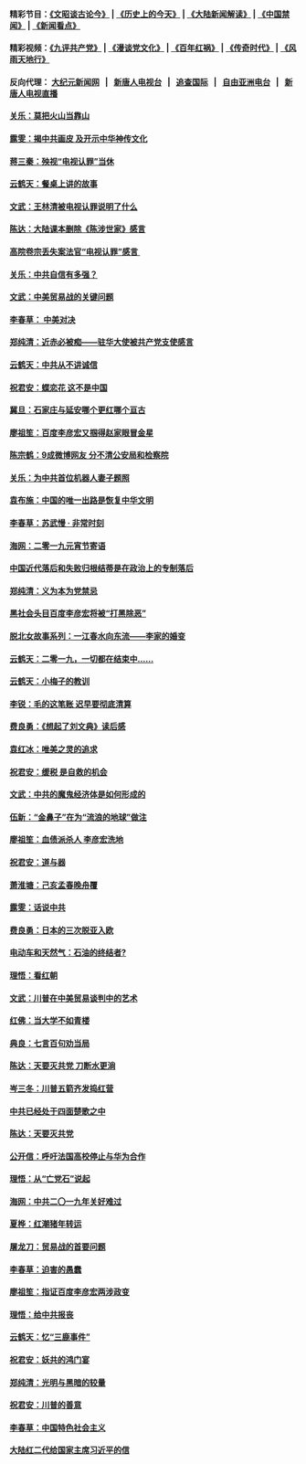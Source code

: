 #### 精彩节目：[《文昭谈古论今》](http://155.138.205.71/wenzhao) | [《历史上的今天》](http://155.138.205.71/today-in-history) | [《大陆新闻解读》](http://155.138.205.71/ntdtv-comedy) | [《中国禁闻》](http://155.138.205.71/ntdtv-news) | [《新闻看点》](http://155.138.205.71/news-insight) 

 #### 精彩视频：[《九评共产党》](http://155.138.205.71:10000/videos/jiuping) | [《漫谈党文化》](http://155.138.205.71:10000/videos/mtdwh) | [《百年红祸》](http://155.138.205.71:10000/videos/bnhh) | [《传奇时代》](http://155.138.205.71:10000/videos/legend) | [《风雨天地行》](http://155.138.205.71:10000/videos/fytdx) 

 #### 反向代理： [大纪元新闻网](http://155.138.205.71:10080/) &nbsp;&nbsp;|&nbsp;&nbsp; [新唐人电视台](http://155.138.205.71:8000/) &nbsp;&nbsp;|&nbsp;&nbsp; [追查国际](http://155.138.205.71:10010/) &nbsp;&nbsp;|&nbsp;&nbsp; [自由亚洲电台](http://155.138.205.71:9800/) &nbsp;&nbsp;|&nbsp;&nbsp; [新唐人电视直播](http://155.138.205.71/) 

#### [关乐：莫把火山当靠山](../pages/nsc993/n11068995.md?t=02251537) 

#### [露雯：揭中共画皮 及开示中华神传文化](../pages/nsc993/n11068776.md?t=02251537) 

#### [蒋三秦：殃视“电视认罪”当休](../pages/nsc993/n11068739.md?t=02251537) 

#### [云鹤天：餐桌上讲的故事](../pages/nsc993/n11068720.md?t=02251537) 

#### [文武：王林清被电视认罪说明了什么](../pages/nsc993/n11067393.md?t=02251537) 

#### [陈达：大陆课本删除《陈涉世家》感言](../pages/nsc993/n11067375.md?t=02251537) 

#### [高院卷宗丢失案法官“电视认罪”感言 ](../pages/nsc993/n11067361.md?t=02251537) 

#### [关乐：中共自信有多强？](../pages/nsc993/n11067379.md?t=02251537) 

#### [文武：中美贸易战的关键问题](../pages/nsc993/n11065557.md?t=02251537) 

#### [李春草： 中美对决](../pages/nsc993/n11065537.md?t=02251537) 

#### [郑纯清：近赤必被痴——驻华大使被共产党支使感言](../pages/nsc993/n11065483.md?t=02251537) 

#### [云鹤天：中共从不讲诚信](../pages/nsc993/n11063425.md?t=02251537) 

#### [祝君安：蝶恋花  这不是中国](../pages/nsc993/n11063384.md?t=02251537) 

#### [冀旦：石家庄与延安哪个更红哪个亘古](../pages/nsc993/n11061823.md?t=02251537) 

#### [廖祖笙：百度李彦宏又掴得赵家眼冒金星](../pages/nsc993/n11061663.md?t=02251537) 

#### [陈宗鹤：9成微博网友 分不清公安局和检察院](../pages/nsc993/n11061221.md?t=02251537) 

#### [关乐：为中共首位机器人妻子题照](../pages/nsc993/n11059584.md?t=02251537) 

#### [袁布施：中国的唯一出路是恢复中华文明](../pages/nsc993/n11059626.md?t=02251537) 

#### [李春草：苏武慢 · 非常时刻](../pages/nsc993/n11059601.md?t=02251537) 

#### [海网：二零一九元宵节寄语](../pages/nsc993/n11059559.md?t=02251537) 

#### [中国近代落后和失败归根结蒂是在政治上的专制落后](../pages/nsc993/n11059492.md?t=02251537) 

#### [郑纯清：义为本为党禁忌](../pages/nsc993/n11059333.md?t=02251537) 

#### [黑社会头目百度李彦宏将被“打黑除恶”](../pages/nsc993/n11059139.md?t=02251537) 

#### [脱北女故事系列：一江春水向东流——李家的婚变](../pages/nsc993/n11058783.md?t=02251537) 

#### [云鹤天：二零一九，一切都在结束中……](../pages/nsc993/n11058695.md?t=02251537) 

#### [云鹤天：小梅子的教训](../pages/nsc993/n11058601.md?t=02251537) 

#### [李锐：毛的这笔账 迟早要彻底清算](../pages/nsc993/n11054514.md?t=02251537) 

#### [费良勇：《想起了刘文典》读后感](../pages/nsc993/n11054408.md?t=02251537) 

#### [袁红冰：唯美之灵的追求](../pages/nsc993/n11052800.md?t=02251537) 

#### [祝君安：缓税 是自救的机会](../pages/nsc993/n11052714.md?t=02251537) 

#### [文武：中共的魔鬼经济体是如何形成的](../pages/nsc993/n11051908.md?t=02251537) 

#### [伍新：“金鼻子”在为“流浪的地球”做注](../pages/nsc993/n11051603.md?t=02251537) 

#### [廖祖笙：血债派杀人 李彦宏洗地](../pages/nsc993/n11051397.md?t=02251537) 

#### [祝君安：道与器](../pages/nsc993/n11050653.md?t=02251537) 

#### [萧淮塘：己亥孟春晚舟覆](../pages/nsc993/n11050615.md?t=02251537) 

#### [露雯：话说中共](../pages/nsc993/n11050549.md?t=02251537) 

#### [费良勇：日本的三次脱亚入欧](../pages/nsc993/n11050067.md?t=02251537) 

#### [电动车和天然气：石油的终结者?](../pages/nsc993/n11047401.md?t=02251537) 

#### [理悟：看红朝](../pages/nsc993/n11047368.md?t=02251537) 

#### [文武：川普在中美贸易谈判中的艺术](../pages/nsc993/n11047216.md?t=02251537) 

#### [红佛：当大学不如青楼](../pages/nsc993/n11046910.md?t=02251537) 

#### [典良：七言百句劝当局](../pages/nsc993/n11046467.md?t=02251537) 

#### [陈达：天要灭共党 刀断水更淌](../pages/nsc993/n11045758.md?t=02251537) 

#### [岑三冬：川普五箭齐发捣红营](../pages/nsc993/n11045729.md?t=02251537) 

#### [中共已经处于四面楚歌之中](../pages/nsc993/n11044959.md?t=02251537) 

#### [陈达：天要灭共党](../pages/nsc993/n11043924.md?t=02251537) 

#### [公开信：呼吁法国高校停止与华为合作](../pages/nsc993/n11042967.md?t=02251537) 

#### [理悟：从“亡党石”说起](../pages/nsc993/n11042524.md?t=02251537) 

#### [海网：中共二〇一九年关好难过](../pages/nsc993/n11041415.md?t=02251537) 

#### [夏桦：红潮猪年转运](../pages/nsc993/n11041337.md?t=02251537) 

#### [屠龙刀：贸易战的首要问题](../pages/nsc993/n11040283.md?t=02251537) 

#### [李春草：迫害的愚蠢](../pages/nsc993/n11036601.md?t=02251537) 

#### [廖祖笙：指证百度李彦宏两涉政变](../pages/nsc993/n11036579.md?t=02251537) 

#### [理悟：给中共报丧](../pages/nsc993/n11036501.md?t=02251537) 

#### [云鹤天：忆“三鹿事件”](../pages/nsc993/n11036466.md?t=02251537) 

#### [祝君安：妖共的鸿门宴](../pages/nsc993/n11035387.md?t=02251537) 

#### [郑纯清：光明与黑暗的较量](../pages/nsc993/n11035337.md?t=02251537) 

#### [祝君安：川普的善意](../pages/nsc993/n11032077.md?t=02251537) 

#### [李春草：中国特色社会主义](../pages/nsc993/n11032132.md?t=02251537) 

#### [大陆红二代给国家主席习近平的信](../pages/nsc993/n11031995.md?t=02251537) 

